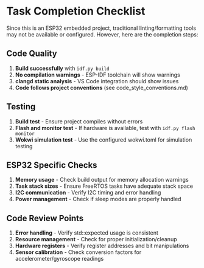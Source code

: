 # Task Completion Checklist

Since this is an ESP32 embedded project, traditional linting/formatting tools may not be available or configured. However, here are the completion steps:

## Code Quality
1. **Build successfully** with `idf.py build` 
2. **No compilation warnings** - ESP-IDF toolchain will show warnings
3. **clangd static analysis** - VS Code integration should show issues
4. **Code follows project conventions** (see code_style_conventions.md)

## Testing
1. **Build test** - Ensure project compiles without errors
2. **Flash and monitor test** - If hardware is available, test with `idf.py flash monitor`
3. **Wokwi simulation test** - Use the configured wokwi.toml for simulation testing

## ESP32 Specific Checks
1. **Memory usage** - Check build output for memory allocation warnings
2. **Task stack sizes** - Ensure FreeRTOS tasks have adequate stack space
3. **I2C communication** - Verify I2C timing and error handling
4. **Power management** - Check if sleep modes are properly handled

## Code Review Points
1. **Error handling** - Verify std::expected usage is consistent
2. **Resource management** - Check for proper initialization/cleanup
3. **Hardware registers** - Verify register addresses and bit manipulations
4. **Sensor calibration** - Check conversion factors for accelerometer/gyroscope readings